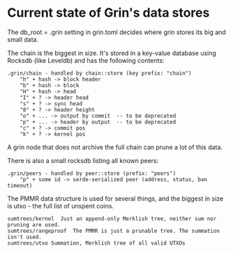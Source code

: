 # Current state of Grin's data stores

The db_root = .grin setting in grin.toml decides where grin stores its big
and small data.

The chain is the biggest in size. It's stored in a key-value database
using Rocksdb (like Leveldb) and has the following contents:

````
.grin/chain - handled by chain::store (key prefix: "chain")
	"h" + hash -> block header
	"b" + hash -> block
	"H" + hash -> head
	"I" + ? -> header head
	"s" + ? -> sync head
	"8" + ? -> header height
	"o" + ... -> output by commit  -- to be deprecated
	"p" + ... -> header by output  -- to be deprecated
	"c" + ? -> commit pos
	"k" + ? -> kernel pos
````
A grin node that does not archive the full chain can prune a lot of this data.

There is also a small rocksdb listing all known peers:
````
.grin/peers - handled by peer::store (prefix: "peers")
	"p" + some id -> serde-serialized peer (address, status, ban timeout)
````
The PMMR data structure is used for several things, and the biggest
in size is utxo - the full list of unspent coins.
````
sumtrees/kernel  Just an append-only Merklish tree, neither sum nor pruning are used.
sumtrees/rangeproof  The PMMR is just a prunable tree. The summation isn't used.
sumtrees/utxo Summation, Merklish tree of all valid UTXOs
````

